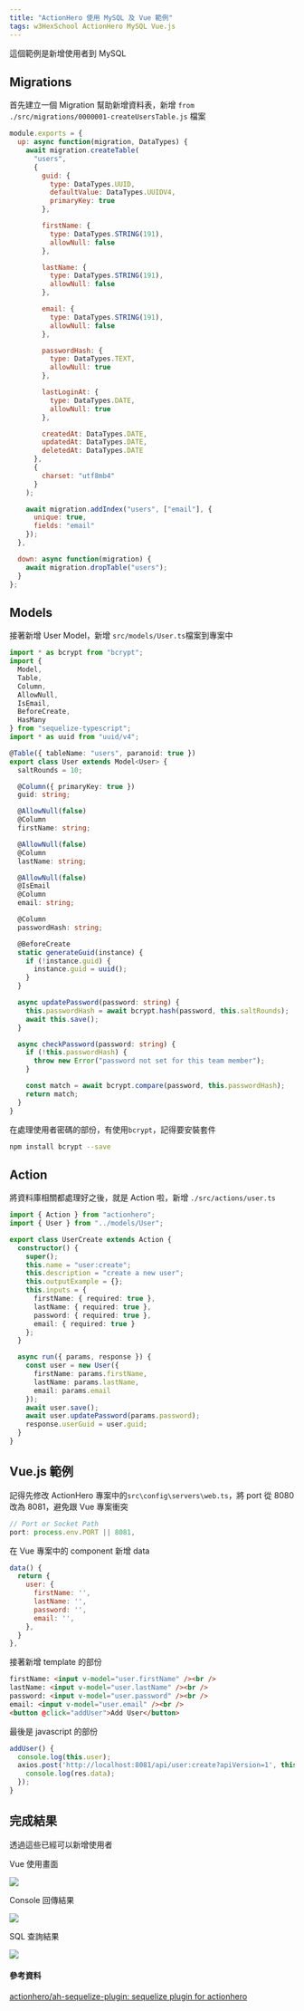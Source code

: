 ```yaml
---
title: "ActionHero 使用 MySQL 及 Vue 範例"
tags: w3HexSchool ActionHero MySQL Vue.js
---
```


這個範例是新增使用者到 MySQL

## Migrations

首先建立一個 Migration 幫助新增資料表，新增 ```from ./src/migrations/0000001-createUsersTable.js``` 檔案

```js
module.exports = {
  up: async function(migration, DataTypes) {
    await migration.createTable(
      "users",
      {
        guid: {
          type: DataTypes.UUID,
          defaultValue: DataTypes.UUIDV4,
          primaryKey: true
        },

        firstName: {
          type: DataTypes.STRING(191),
          allowNull: false
        },

        lastName: {
          type: DataTypes.STRING(191),
          allowNull: false
        },

        email: {
          type: DataTypes.STRING(191),
          allowNull: false
        },

        passwordHash: {
          type: DataTypes.TEXT,
          allowNull: true
        },

        lastLoginAt: {
          type: DataTypes.DATE,
          allowNull: true
        },

        createdAt: DataTypes.DATE,
        updatedAt: DataTypes.DATE,
        deletedAt: DataTypes.DATE
      },
      {
        charset: "utf8mb4"
      }
    );

    await migration.addIndex("users", ["email"], {
      unique: true,
      fields: "email"
    });
  },

  down: async function(migration) {
    await migration.dropTable("users");
  }
};
```

## Models

接著新增 User Model，新增 ```src/models/User.ts```檔案到專案中

```ts
import * as bcrypt from "bcrypt";
import {
  Model,
  Table,
  Column,
  AllowNull,
  IsEmail,
  BeforeCreate,
  HasMany
} from "sequelize-typescript";
import * as uuid from "uuid/v4";

@Table({ tableName: "users", paranoid: true })
export class User extends Model<User> {
  saltRounds = 10;

  @Column({ primaryKey: true })
  guid: string;

  @AllowNull(false)
  @Column
  firstName: string;

  @AllowNull(false)
  @Column
  lastName: string;

  @AllowNull(false)
  @IsEmail
  @Column
  email: string;

  @Column
  passwordHash: string;

  @BeforeCreate
  static generateGuid(instance) {
    if (!instance.guid) {
      instance.guid = uuid();
    }
  }

  async updatePassword(password: string) {
    this.passwordHash = await bcrypt.hash(password, this.saltRounds);
    await this.save();
  }

  async checkPassword(password: string) {
    if (!this.passwordHash) {
      throw new Error("password not set for this team member");
    }

    const match = await bcrypt.compare(password, this.passwordHash);
    return match;
  }
}
```

在處理使用者密碼的部份，有使用```bcrypt```，記得要安裝套件

```bash
npm install bcrypt --save
```

## Action

將資料庫相關都處理好之後，就是 Action 啦，新增 ```./src/actions/user.ts```

```ts
import { Action } from "actionhero";
import { User } from "../models/User";

export class UserCreate extends Action {
  constructor() {
    super();
    this.name = "user:create";
    this.description = "create a new user";
    this.outputExample = {};
    this.inputs = {
      firstName: { required: true },
      lastName: { required: true },
      password: { required: true },
      email: { required: true }
    };
  }

  async run({ params, response }) {
    const user = new User({
      firstName: params.firstName,
      lastName: params.lastName,
      email: params.email
    });
    await user.save();
    await user.updatePassword(params.password);
    response.userGuid = user.guid;
  }
}
```

## Vue.js 範例

記得先修改 ActionHero 專案中的```src\config\servers\web.ts```，將 port 從 8080 改為 8081，避免跟 Vue 專案衝突

```ts
// Port or Socket Path
port: process.env.PORT || 8081,
```

在 Vue 專案中的 component 新增 data

```js
data() {
  return {
    user: {
      firstName: '',
      lastName: '',
      password: '',
      email: '',
    },
  }
},
```

接著新增 template 的部份

```html
firstName: <input v-model="user.firstName" /><br />
lastName: <input v-model="user.lastName" /><br />
password: <input v-model="user.password" /><br />
email: <input v-model="user.email" /><br />
<button @click="addUser">Add User</button>
```

最後是 javascript 的部份

```js
addUser() {
  console.log(this.user);
  axios.post('http://localhost:8081/api/user:create?apiVersion=1', this.user).then(res => {
    console.log(res.data);
  });
}
```

## 完成結果

透過這些已經可以新增使用者

Vue 使用畫面

![](/assets/images/2020-03-14/2020-03-08_14-32-02.png)

Console 回傳結果

![](/assets/images/2020-03-14/2020-03-08_14-32-42.png)

SQL 查詢結果

![](/assets/images/2020-03-14/2020-03-08_14-33-02.png)

#### 參考資料
[actionhero/ah-sequelize-plugin: sequelize plugin for actionhero](https://github.com/actionhero/ah-sequelize-plugin)
